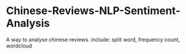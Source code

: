 # Chinese-Reviews-NLP-Sentiment-Analysis

A way to analyse chinese reviews. include: split word, frequency count, wordcloud
